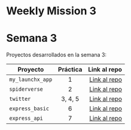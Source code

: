 # Weekly Mission 3
# Semana 3

Proyectos desarrollados en la semana 3:

| Proyecto | Práctica | Link al repo |
| ------------- |:-------------:| -----:|
|`my_launchx_app`|1|[Link al repo](https://github.com/monicaps/my_launchx_app)|
|`spiderverse`|2|[Link al repo](https://github.com/monicaps/spiderverse)|
|`twitter`|3, 4, 5|[Link al repo](https://github.com/monicaps/twitter)|
|`express_basic`|6|[Link al repo](https://github.com/monicaps/express_basic)|
|`express_api`|7|[Link al repo](https://github.com/monicaps/express_api)|